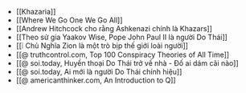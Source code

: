 - [[Khazaria]]
- [[Where We Go One We Go All]]
- [[Andrew Hitchcock cho rằng Ashkenazi chính là Khazars]]
- [[Theo sử gia Yaakov Wise, Pope John Paul II là người Do Thái]]
- [[❕ Chủ Nghĩa Zion là một trò bịp thế giới loài người]]
- [[@ truthcontrol.com, Top 100 Conspiracy Theories of All Time]]
- [[@ soi.today, Huyền thoại Do Thái trở về nhà - Đố ai dám cãi nào]]
- [[@ soi.today, Ai mới là người Do Thái chính hiệu]]
- [[@ americanthinker.com, An Introduction to Q]]
